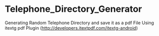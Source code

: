 # Telephone_Directory_Generator
Generating Random Telephone Directory and save it as a pdf File Using itextg pdf Plugin (http://developers.itextpdf.com/itextg-android)

